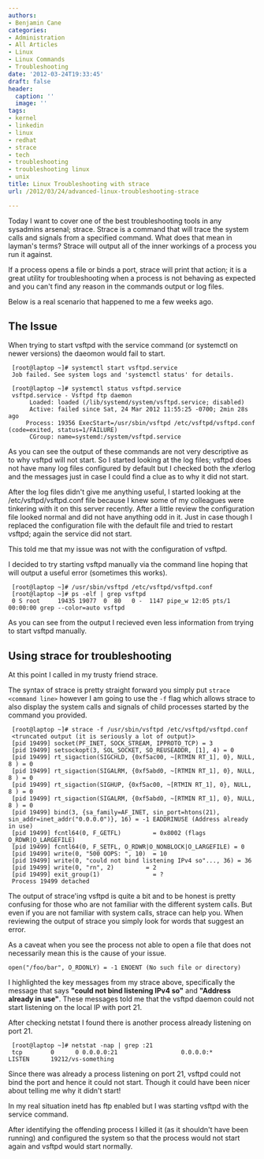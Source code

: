 ```yaml
---
authors:
- Benjamin Cane
categories:
- Administration
- All Articles
- Linux
- Linux Commands
- Troubleshooting
date: '2012-03-24T19:33:45'
draft: false
header:
  caption: ''
  image: ''
tags:
- kernel
- linkedin
- linux
- redhat
- strace
- tech
- troubleshooting
- troubleshooting linux
- unix
title: Linux Troubleshooting with strace
url: /2012/03/24/advanced-linux-troubleshooting-strace

---
```


Today I want to cover one of the best troubleshooting tools in any sysadmins arsenal; strace. Strace is a command that will trace the system calls and signals from a specified command. What does that mean in layman's terms? Strace will output all of the inner workings of a process you run it against.

If a process opens a file or binds a port, strace will print that action; it is a great utility for troubleshooting when a process is not behaving as expected and you can't find any reason in the commands output or log files.

Below is a real scenario that happened to me a few weeks ago.

## The Issue

When trying to start vsftpd with the service command (or systemctl on newer versions) the daeomon would fail to start.
     
     [root@laptop ~]# systemctl start vsftpd.service
     Job failed. See system logs and 'systemctl status' for details.

     [root@laptop ~]# systemctl status vsftpd.service
     vsftpd.service - Vsftpd ftp daemon
     	  Loaded: loaded (/lib/systemd/system/vsftpd.service; disabled)
     	  Active: failed since Sat, 24 Mar 2012 11:55:25 -0700; 2min 28s ago
     	 Process: 19356 ExecStart=/usr/sbin/vsftpd /etc/vsftpd/vsftpd.conf (code=exited, status=1/FAILURE)
     	  CGroup: name=systemd:/system/vsftpd.service

As you can see the output of these commands are not very descriptive as to why vsftpd will not start. So I started looking at the log files; vsftpd does not have many log files configured by default but I checked both the xferlog and the messages just in case I could find a clue as to why it did not start.

After the log files didn't give me anything useful, I started looking at the /etc/vsftpd/vsftpd.conf file because I knew some of my colleagues were tinkering with it on this server recently. After a little review the configuration file looked normal and did not have anything odd in it. Just in case though I replaced the configuration file with the default file and tried to restart vsftpd; again the service did not start.

This told me that my issue was not with the configuration of vsftpd.

I decided to try starting vsftpd manually via the command line hoping that will output a useful error (sometimes this works).
     
     [root@laptop ~]# /usr/sbin/vsftpd /etc/vsftpd/vsftpd.conf
     [root@laptop ~]# ps -elf | grep vsftpd
     0 S root     19435 19077  0  80   0 -  1147 pipe_w 12:05 pts/1    00:00:00 grep --color=auto vsftpd

As you can see from the output I recieved even less information from trying to start vsftpd manually.

## Using strace for troubleshooting

At this point I called in my trusty friend strace.

The syntax of strace is pretty straight forward you simply put `strace <command line>` however I am going to use the `-f` flag which allows strace to also display the system calls and signals of child processes started by the command you provided.
     
     [root@laptop ~]# strace -f /usr/sbin/vsftpd /etc/vsftpd/vsftpd.conf
     <truncated output (it is seriously a lot of output)>
     [pid 19499] socket(PF_INET, SOCK_STREAM, IPPROTO_TCP) = 3
     [pid 19499] setsockopt(3, SOL_SOCKET, SO_REUSEADDR, [1], 4) = 0
     [pid 19499] rt_sigaction(SIGCHLD, {0xf5ac00, ~[RTMIN RT_1], 0}, NULL, 8 ) = 0
     [pid 19499] rt_sigaction(SIGALRM, {0xf5abd0, ~[RTMIN RT_1], 0}, NULL, 8 ) = 0
     [pid 19499] rt_sigaction(SIGHUP, {0xf5ac00, ~[RTMIN RT_1], 0}, NULL, 8 ) = 0
     [pid 19499] rt_sigaction(SIGALRM, {0xf5abd0, ~[RTMIN RT_1], 0}, NULL, 8 ) = 0
     [pid 19499] bind(3, {sa_family=AF_INET, sin_port=htons(21), sin_addr=inet_addr("0.0.0.0")}, 16) = -1 EADDRINUSE (Address already in use)
     [pid 19499] fcntl64(0, F_GETFL)         = 0x8002 (flags O_RDWR|O_LARGEFILE)
     [pid 19499] fcntl64(0, F_SETFL, O_RDWR|O_NONBLOCK|O_LARGEFILE) = 0
     [pid 19499] write(0, "500 OOPS: ", 10)  = 10
     [pid 19499] write(0, "could not bind listening IPv4 so"..., 36) = 36
     [pid 19499] write(0, "rn", 2)         = 2
     [pid 19499] exit_group(1)               = ?
     Process 19499 detached

The output of strace'ing vsftpd is quite a bit and to be honest is pretty confusing for those who are not familiar with the different system calls. But even if you are not familiar with system calls, strace can help you. When reviewing the output of strace you simply look for words that suggest an error.

As a caveat when you see the process not able to open a file that does not necessarily mean this is the cause of your issue.

    open("/foo/bar", O_RDONLY) = -1 ENOENT (No such file or directory)

I highlighted the key messages from my strace above, specifically the message that says **"could not bind listening IPv4 so"** and **"Address already in use"**. These messages told me that the vsftpd daemon could not start listening on the local IP with port 21.

After checking netstat I found there is another process already listening on port 21.
     
     [root@laptop ~]# netstat -nap | grep :21
     tcp        0      0 0.0.0.0:21                  0.0.0.0:*                   LISTEN      19212/vs-something

Since there was already a process listening on port 21, vsftpd could not bind the port and hence it could not start. Though it could have been nicer about telling me why it didn't start!

In my real situation inetd has ftp enabled but I was starting vsftpd with the service command.

After identifying the offending process I killed it (as it shouldn't have been running) and configured the system so that the process would not start again and vsftpd would start normally.
